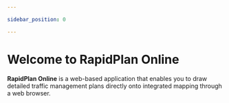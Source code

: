 ```yaml
---

sidebar_position: 0

---
```

# Welcome to RapidPlan Online

**RapidPlan Online** is a web-based application that enables you to draw detailed traffic management plans directly onto integrated mapping through a web browser.
